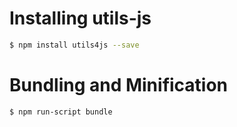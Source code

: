 # Installing utils-js

```bash
$ npm install utils4js --save
```

# Bundling and Minification

```bash
$ npm run-script bundle
```
